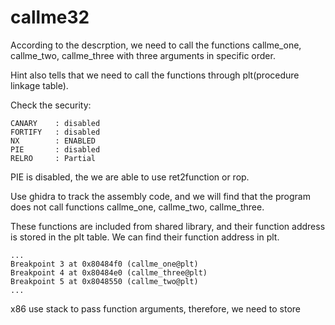 # callme32
According to the descrption, we need to call the functions callme_one, callme_two, callme_three with three arguments in specific order.

Hint also tells that we need to call the functions through plt(procedure linkage table).

Check the security:
```
CANARY    : disabled
FORTIFY   : disabled
NX        : ENABLED
PIE       : disabled
RELRO     : Partial
```
PIE is disabled, the we are able to use ret2function or rop.

Use ghidra to track the assembly code, and we will find that the program does not call functions callme_one, callme_two, callme_three. 

These functions are included from shared library, and their function address is stored in the plt table. We can find their function address in plt.
```
...
Breakpoint 3 at 0x80484f0 (callme_one@plt)
Breakpoint 4 at 0x80484e0 (callme_three@plt)
Breakpoint 5 at 0x8048550 (callme_two@plt)
...
```
x86 use stack to pass function arguments, therefore, we need to store 

